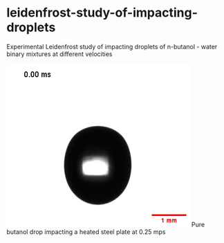 # leidenfrost-study-of-impacting-droplets
Experimental Leidenfrost study of impacting droplets of n-butanol - water binary mixtures at different velocities


![Pure butanol drop impacting heated steel plate at 0.25 mps](anim2.gif "Pure butanol drop impacting a heated steel plate at 0.25 mps")
Pure butanol drop impacting a heated steel plate at 0.25 mps 

